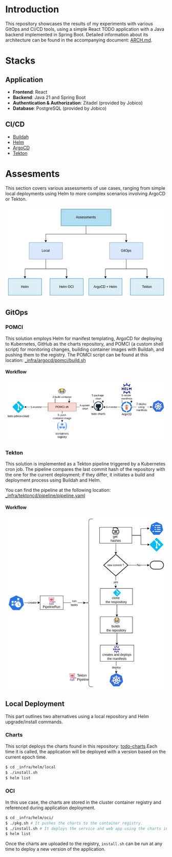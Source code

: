 # Introduction

This repository showcases the results of my experiments with various GitOps and CI/CD tools, using a simple React TODO application with a Java backend implemented in Spring Boot. Detailed information about its architecture can be found in the accompanying document: [ARCH.md](ARCH.md).

# Stacks

## Application 
- **Frontend**:  React
- **Backend**: Java 21 and Spring Boot
- **Authentication & Authorization**: Zitadel (provided by Jobico)
- **Database**: PostgreSQL (provided by Jobico)

## CI/CD

- [Buildah](https://buildah.io/)
- [Helm](https://helm.sh/)
- [ArgoCD](https://argoproj.github.io/cd/)
- [Tekton](https://tekton.dev/)

# Assesments

This section covers various assessments of use cases, ranging from simple local deployments using Helm to more complex scenarios involving ArgoCD or Tekton.

![](img/assesments.png)

## GitOps

### POMCI

This solution employs Helm for manifest templating, ArgoCD for deploying to Kubernetes, GitHub as the charts repository, and POMCI (a custom shell script) for monitoring changes, building container images with Buildah, and pushing them to the registry. The POMCI script can be found at this location: [_infra/argocd/pomci/build.sh](_infra/argocd/pomci/build.sh)
 
#### Workflow

![](img/pomci.png)

### Tekton

This solution is implemented as a Tekton pipeline triggered by a Kubernetes cron job. The pipeline compares the last commit hash of the repository with the one for the current deployment; if they differ, it initiates a build and deployment process using Buildah and Helm.

You can find the pipeline at the following location: [_infra/tektoncd/pipeline/pipeline.yaml](_infra/tektoncd/pipeline/pipeline.yaml)

#### Workflow

![](img/tekton.png)

## Local Deployment

This part outlines two alternatives using a local repository and Helm upgrade/install commands.

### Charts

This script deploys the charts found in this repository: [todo-charts](https://github.com/andrescosta/todo-charts).Each time it is called, the application will be deployed with a version based on the current epoch time.

```bash
$ cd _infra/helm/local
$ ./install.sh
$ helm list
```
### OCI

In this use case, the charts are stored in the cluster container registry and referenced during application deployment.

```bash
$ cd _infra/helm/oci/
$ ./pkg.sh # It pushes the charts to the container registry.
$ ./install.sh # It deploys the service and web app using the charts in the registry
$ helm list
```

Once the charts are uploaded to the registry, `install.sh` can be run at any time to deploy a new version of the application.
